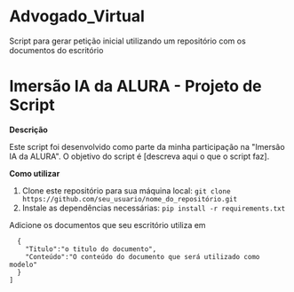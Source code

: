 # Advogado_Virtual
Script para gerar petição inicial utilizando um repositório com os documentos do escritório

# Imersão IA da ALURA - Projeto de Script

**Descrição**

Este script foi desenvolvido como parte da minha participação na "Imersão IA da ALURA". O objetivo do script é [descreva aqui o que o script faz].

**Como utilizar**

1. Clone este repositório para sua máquina local:
  `git clone https://github.com/seu_usuario/nome_do_repositório.git`
2. Instale as dependências necessárias:
  `pip install -r requirements.txt`

Adicione os documentos que seu escritório utiliza em 

```documents = [
  {
    "Titulo":"o titulo do documento",
    "Conteúdo":"O conteúdo do documento que será utilizado como modelo"
  }
]
```
